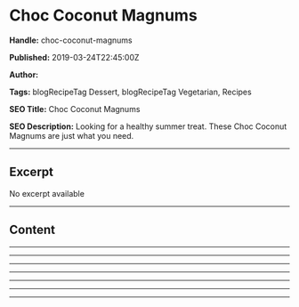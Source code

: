 # Choc Coconut Magnums

**Handle:** choc-coconut-magnums

**Published:** 2019-03-24T22:45:00Z

**Author:**  

**Tags:** blogRecipeTag Dessert, blogRecipeTag Vegetarian, Recipes

**SEO Title:** Choc Coconut Magnums

**SEO Description:** Looking for a healthy summer treat. These Choc Coconut Magnums are just what you need.

---

## Excerpt

No excerpt available

---

## Content

---

---

---

---

---

---

---

